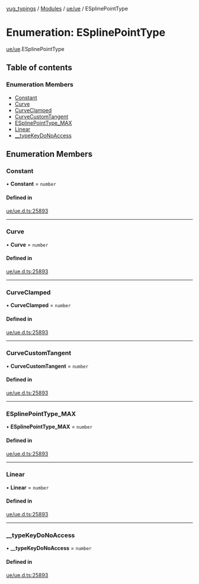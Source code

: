 [yug_typings](../README.md) / [Modules](../modules.md) / [ue/ue](../modules/ue_ue.md) / ESplinePointType

# Enumeration: ESplinePointType

[ue/ue](../modules/ue_ue.md).ESplinePointType

## Table of contents

### Enumeration Members

- [Constant](ue_ue.ESplinePointType.md#constant)
- [Curve](ue_ue.ESplinePointType.md#curve)
- [CurveClamped](ue_ue.ESplinePointType.md#curveclamped)
- [CurveCustomTangent](ue_ue.ESplinePointType.md#curvecustomtangent)
- [ESplinePointType\_MAX](ue_ue.ESplinePointType.md#esplinepointtype_max)
- [Linear](ue_ue.ESplinePointType.md#linear)
- [\_\_typeKeyDoNoAccess](ue_ue.ESplinePointType.md#__typekeydonoaccess)

## Enumeration Members

### Constant

• **Constant** = `number`

#### Defined in

[ue/ue.d.ts:25893](https://github.com/YugMetaverse/yug_typings/blob/b7d9b19/ue/ue.d.ts#L25893)

___

### Curve

• **Curve** = `number`

#### Defined in

[ue/ue.d.ts:25893](https://github.com/YugMetaverse/yug_typings/blob/b7d9b19/ue/ue.d.ts#L25893)

___

### CurveClamped

• **CurveClamped** = `number`

#### Defined in

[ue/ue.d.ts:25893](https://github.com/YugMetaverse/yug_typings/blob/b7d9b19/ue/ue.d.ts#L25893)

___

### CurveCustomTangent

• **CurveCustomTangent** = `number`

#### Defined in

[ue/ue.d.ts:25893](https://github.com/YugMetaverse/yug_typings/blob/b7d9b19/ue/ue.d.ts#L25893)

___

### ESplinePointType\_MAX

• **ESplinePointType\_MAX** = `number`

#### Defined in

[ue/ue.d.ts:25893](https://github.com/YugMetaverse/yug_typings/blob/b7d9b19/ue/ue.d.ts#L25893)

___

### Linear

• **Linear** = `number`

#### Defined in

[ue/ue.d.ts:25893](https://github.com/YugMetaverse/yug_typings/blob/b7d9b19/ue/ue.d.ts#L25893)

___

### \_\_typeKeyDoNoAccess

• **\_\_typeKeyDoNoAccess** = `number`

#### Defined in

[ue/ue.d.ts:25893](https://github.com/YugMetaverse/yug_typings/blob/b7d9b19/ue/ue.d.ts#L25893)
